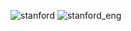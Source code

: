 ![stanford](https://user-images.githubusercontent.com/19508013/192607809-db0cdf02-541d-47b1-b96e-a2125610543c.png)
![stanford_eng](https://user-images.githubusercontent.com/19508013/192607820-3476370b-9ff0-41e6-b125-b58534e56e06.png)
